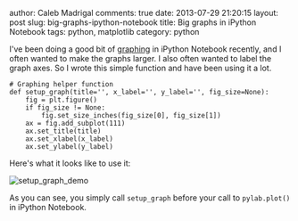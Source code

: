 author: Caleb Madrigal
comments: true
date: 2013-07-29 21:20:15
layout: post
slug: big-graphs-ipython-notebook
title: Big graphs in iPython Notebook
tags: python, matplotlib
category: python

I've been doing a good bit of [graphing](https://github.com/calebmadrigal/FourierTalkOSCON) in iPython Notebook recently, and I often wanted to make the graphs larger.  I also often wanted to label the graph axes.  So I wrote this simple function and have been using it a lot.

    
    # Graphing helper function
    def setup_graph(title='', x_label='', y_label='', fig_size=None):
        fig = plt.figure()
        if fig_size != None:
            fig.set_size_inches(fig_size[0], fig_size[1])
        ax = fig.add_subplot(111)
        ax.set_title(title)
        ax.set_xlabel(x_label)
        ax.set_ylabel(y_label)


Here's what it looks like to use it:

![setup_graph_demo](/static/images/setup_graph_demo.png)

As you can see, you simply call `setup_graph` before your call to `pylab.plot()` in iPython Notebook.

